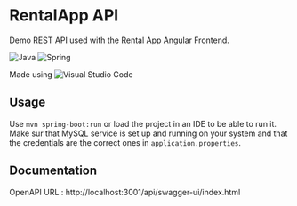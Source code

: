 # RentalApp API

Demo REST API used with the Rental App Angular Frontend.

![Java](https://img.shields.io/badge/java-17-%23ED8B00.svg?style=flat&logo=openjdk&logoColor=white)
![Spring](https://img.shields.io/badge/spring-3.2.7-%236DB33F.svg?style=flat&logo=spring&logoColor=white) 

Made using ![Visual Studio Code](https://img.shields.io/badge/Visual%20Studio%20Code-0078d7.svg?style=flat&logo=visual-studio-code&logoColor=white)

## Usage

Use ``mvn spring-boot:run``  or load the project in an IDE to be able to run it.
Make sur that MySQL service is set up and running on your system and that the credentials are the correct ones in `application.properties`.

## Documentation

OpenAPI URL : http://localhost:3001/api/swagger-ui/index.html
